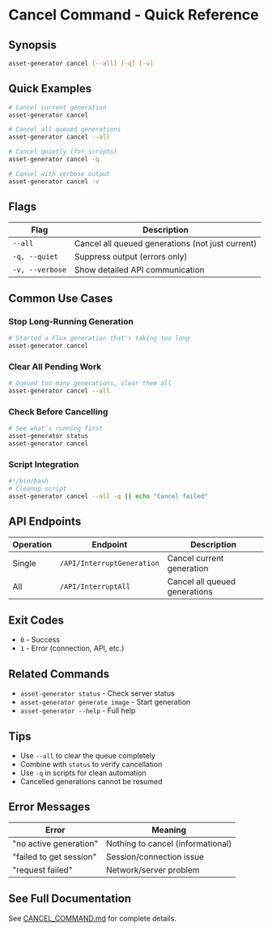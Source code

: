 # Cancel Command - Quick Reference

## Synopsis

```bash
asset-generator cancel [--all] [-q] [-v]
```

## Quick Examples

```bash
# Cancel current generation
asset-generator cancel

# Cancel all queued generations  
asset-generator cancel --all

# Cancel quietly (for scripts)
asset-generator cancel -q

# Cancel with verbose output
asset-generator cancel -v
```

## Flags

| Flag | Description |
|------|-------------|
| `--all` | Cancel all queued generations (not just current) |
| `-q, --quiet` | Suppress output (errors only) |
| `-v, --verbose` | Show detailed API communication |

## Common Use Cases

### Stop Long-Running Generation
```bash
# Started a Flux generation that's taking too long
asset-generator cancel
```

### Clear All Pending Work
```bash
# Queued too many generations, clear them all
asset-generator cancel --all
```

### Check Before Cancelling
```bash
# See what's running first
asset-generator status
asset-generator cancel
```

### Script Integration
```bash
#!/bin/bash
# Cleanup script
asset-generator cancel --all -q || echo "Cancel failed"
```

## API Endpoints

| Operation | Endpoint | Description |
|-----------|----------|-------------|
| Single | `/API/InterruptGeneration` | Cancel current generation |
| All | `/API/InterruptAll` | Cancel all queued generations |

## Exit Codes

- `0` - Success
- `1` - Error (connection, API, etc.)

## Related Commands

- `asset-generator status` - Check server status
- `asset-generator generate image` - Start generation
- `asset-generator --help` - Full help

## Tips

- Use `--all` to clear the queue completely
- Combine with `status` to verify cancellation
- Use `-q` in scripts for clean automation
- Cancelled generations cannot be resumed

## Error Messages

| Error | Meaning |
|-------|---------|
| "no active generation" | Nothing to cancel (informational) |
| "failed to get session" | Session/connection issue |
| "request failed" | Network/server problem |

## See Full Documentation

See [CANCEL_COMMAND.md](CANCEL_COMMAND.md) for complete details.
